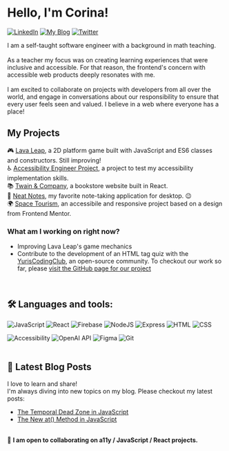 # Hello, I'm Corina! 
[![LinkedIn](https://img.shields.io/badge/-LinkedIn-%230077B5?logo=linkedin&logoColor=white&labelColor=0077B5&color=0077B5&style=flat-square)](https://www.linkedin.com/in/corinamurg/)
[![My Blog](https://img.shields.io/badge/-My_Blog-%23333333?labelColor=333333&color=333333&style=flat-square&logo=blogger)](https://www.corinamurg.dev/blog)
[![Twitter](https://img.shields.io/badge/-Twitter-%231DA1F2?logo=twitter&logoColor=white&labelColor=1DA1F2&color=1DA1F2&style=flat-square)](https://twitter.com/CorinaMurg)


I am a self-taught software engineer with a background in math teaching.
<br>
<br>As a teacher my focus was on creating learning experiences that were inclusive and accessible. For that reason, the frontend's concern with accessible web products deeply resonates with me.
<br>
<br>I am excited to collaborate on projects with developers from all over the world, and engage in conversations about our responsibility to ensure that every user feels seen and valued. I believe in a web where everyone has a place!

## My Projects
🎮 [Lava Leap](https://lava-leap.netlify.app/), a 2D platform game built with JavaScript and ES6 classes and constructors. Still improving!
<br>♿ [Accessibility Engineer Project](https://a11y-engineer.netlify.app/), a project to test my accessibility implementation skills.
<br>📚 [Twain & Company](https://twain-and-company.netlify.app/), a bookstore website built in React.
<br>📜 [Neat Notes](https://neatnotes.netlify.app/), my favorite note-taking application for desktop. 😉
<br>🌍 [Space Tourism](https://corina-space-tourism.netlify.app/), an accessibile and responsive project based on a design from Frontend Mentor.

### What am I working on right now?
- Improving Lava Leap's game mechanics 
- Contribute to the development of an HTML tag quiz with the [YurisCodingClub](https://www.yuriscodingclub.com/), an open-source community. To checkout our work so far, please [visit the GitHub page for our project](https://github.com/YurisCodingClub/html-tag-quiz)
<br>

## 🛠 Languages and tools:

![JavaScript](https://img.shields.io/badge/javascript-%23323330.svg?style=for-the-badge&logo=javascript&logoColor=%23F7DF1E) ![React](https://img.shields.io/badge/react-%2320232a.svg?style=for-the-badge&logo=react&logoColor=%2361DAFB) ![Firebase](https://img.shields.io/badge/Firebase-039BE5?style=for-the-badge&logo=Firebase&logoColor=white) ![NodeJS](https://img.shields.io/badge/node.js-6DA55F?style=for-the-badge&logo=node.js&logoColor=white)  ![Express](https://img.shields.io/badge/express-%23000000.svg?style=for-the-badge&logo=express&logoColor=white) ![HTML](https://img.shields.io/badge/html5-%23E34F26.svg?style=for-the-badge&logo=html5&logoColor=white) ![CSS](https://img.shields.io/badge/css3-%231572B6.svg?style=for-the-badge&logo=css3&logoColor=white) 

![Accessibility](https://img.shields.io/badge/Accessibility-WCAG-%23A12DAB?style=for-the-badge)
![OpenAI API](https://img.shields.io/badge/OpenAI-API-%2300A4A2?style=for-the-badge)
![Figma](https://img.shields.io/badge/Figma-%23D83367.svg?style=for-the-badge&logo=figma&logoColor=white)
![Git](https://img.shields.io/badge/Git-%236C2D95.svg?style=for-the-badge&logo=git&logoColor=white)
<br>
<br>

## 📝 Latest Blog Posts
I love to learn and share! 
<br>I'm always diving into new topics on my blog. Please checkout my latest posts:

- [The Temporal Dead Zone in JavaScript](https://www.corinamurg.dev/post/temporal-dead-zone)
- [The New at() Method in JavaScript](https://www.corinamurg.dev/post/the-new-at-method)


<br>👷 **I am open to collaborating on a11y / JavaScript / React projects.**


                         

